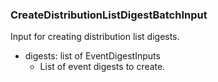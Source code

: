 ### CreateDistributionListDigestBatchInput
Input for creating distribution list digests.

- digests: list of EventDigestInputs
  - List of event digests to create.

